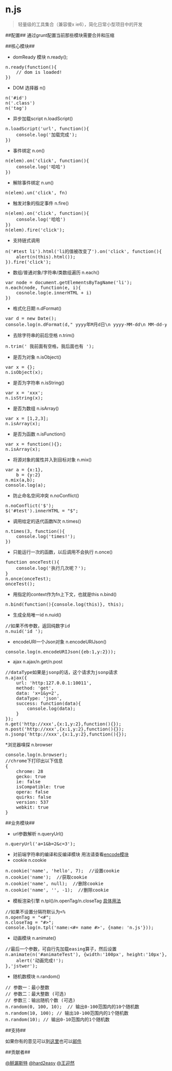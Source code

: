 n.js
====

> 轻量级的工具集合（兼容傻x ie6），简化日常小型项目中的开发

##配置##
通过grunt配置当前那些模块需要合并和压缩

##核心模块##

* domReady 模块 n.ready();
<pre>
n.ready(function(){
    // dom is loaded!
})
</pre>

* DOM 选择器 n()
<pre>
n('#id')
n('.class')
n('tag')
</pre>
* 异步加载script n.loadScript()
<pre>
n.loadScript('url', function(){
	console.log('加载完成');
})
</pre>
* 事件绑定 n.on()
<pre>
n(elem).on('click', function(){
	console.log('哈哈')
})
</pre>
* 解除事件绑定 n.un()
<pre>
n(elem).un('click', fn)
</pre>
* 触发对象的指定事件 n.fire()
<pre>
n(elem).on('click', function(){
	console.log('哈哈')
})
n(elem).fire('click');
</pre>
* 支持链式调用 
<pre>
n('#test li').html('li的值被改变了').on('click', function(){
	alert(n(this).html());
}).fire('click');
</pre>
* 数组/普通对象/字符串/类数组遍历 n.each()
<pre>
var node = document.getElementsByTagName('li');
n.each(node, function(e, i){
	cosnole.log(e.innerHTML + i)
})
</pre>
* 格式化日期 n.dFormat()
<pre>
var d = new Date();
console.log(n.dFormat(d," yyyy年M月d日\n yyyy-MM-dd\n MM-dd-yy\n yyyy-MM-dd hh:mm:ss"));
</pre>
* 去除字符串的前后空格 n.trim()
<pre>
n.trim(' 我前面有空格，我后面也有 ');
</pre>
* 是否为对象 n.isObject()
<pre>
var x = {};
n.isObject(x);
</pre>
* 是否为字符串 n.isString()
<pre>
var x = 'xxx';
n.isString(x);
</pre>
* 是否为数组 n.isArray()
<pre>
var x = [1,2,3];
n.isArray(x);
</pre>
* 是否为函数 n.isFunction()
<pre>
var x = function(){};
n.isArray(x);
</pre>
* 将源对象的属性并入到目标对象 n.mix()
<pre>
var a = {x:1},
	b = {y:2}
n.mix(a,b);
console.log(a);
</pre>
* 防止命名空间冲突 n.noConflict()
<pre>
n.noConflict('$');
$('#test').innerHTML = "$";
</pre>
* 调用给定的迭代函数N次 n.times()
<pre>
n.times(3, function(){
	console.log('times!');
})
</pre>
* 只能运行一次的函数，以后调用不会执行 n.once()
<pre>
function onceTest(){
	console.log('执行几次呢？');
}
n.once(onceTest);
onceTest();
</pre>
* 用指定的context作为fn上下文，也就是this n.bind()
<pre>
n.bind(function(){console.log(this)}, this);
</pre>
* 生成全局唯一id n.nuid()
<pre>
//如果不传参数，返回纯数字id
n.nuid('id_');
</pre>
* encodeURI一个Json对象 n.encodeURIJson()
<pre>
console.log(n.encodeURIJson({eb:1,y:2}));
</pre>
* ajax n.ajax/n.get/n.post
<pre>
//dataType如果是jsonp的话，这个请求为jsonp请求
n.ajax({
	url: 'http:127.0.0.1:10011',
	method: 'get',
	data: 'x=1&y=2',
	dataType: 'json',
	success: function(data){
		console.log(data);
	}
});
n.get('http://xxx',{x:1,y:2},function(){});
n.post('http://xxx',{x:1,y:2},function(){});
n.jsonp('http://xxx',{x:1,y:2},function(){});
</pre>
*浏览器嗅探 n.browser
<pre>
console.log(n.browser);
//chrome下打印出以下信息
{
	chrome: 28
	gecko: true
	ie: false
	isCompatible: true
	opera: false
	quirks: false
	version: 537
	webkit: true
}
</pre>

##业务模块##

* url参数解析 n.queryUrl()
<pre>
n.queryUrl('a=1&b=2&c=3');
</pre>
* 对前端字符串的编译和反编译模块 用法请查看[encode模块](https://github.com/Johnqing/n.js/blob/master/extras/n.encode.js)
* cookie n.cookie
<pre>
n.cookie('name', 'hello', 7);  //设置cookie
n.cookie('name');  //获取cookie
n.cookie('name', null);  //删除cookie
n.cookie('name', '', -1);  //删除cookie
</pre>
* 模板渲染引擎 n.tpl()/n.openTag/n.closeTag  [具体用法](https://github.com/Johnqing/Ntpl.js)
<pre>
//如果不设置分隔符默认为&lt;%
n.openTag = "&lt;#";
n.closeTag = "#&gt;";
console.log(n.tpl('name:&lt;#= name #&gt;', {name: 'n.js'}));
</pre>
* 动画模块 n.animate()
<pre>
//最后一个参数，可自行先加载easing算子，然后设置
n.animate(n('#animateTest'), {width:'100px', height:'10px'}, 2000, function(){
	alert('动画完成!');
},'jstwer');
</pre>
* 随机数模块 n.random()
<pre>
// 参数一：最小整数
// 参数二：最大整数 (可选)
// 参数三：输出随机个数 (可选)
n.random(0, 100, 10);  // 输出0-100范围内的10个随机数
n.random(10, 100); // 输出10-100范围内的1个随机数
n.random(10); // 输出0-10范围内的1个随机数
</pre>

##支持##

如果你有的意见可以到[这里](https://github.com/Johnqing/n.js/issues)也可以[邮件](mailto:csssnow@gmail.com)

##贡献者##

[@掰漏斯特](http://weibo.com/210126534) [@hard2easy](http://weibo.com/nister) [@王迎然](http://weibo.com/wangyingran)

